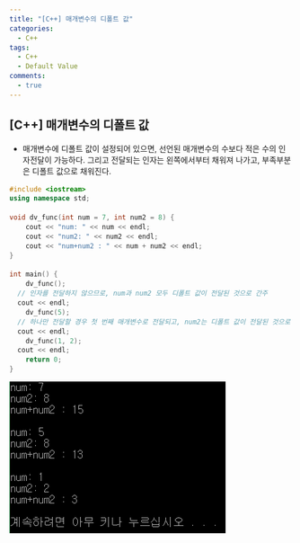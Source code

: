 ```yaml
---
title: "[C++] 매개변수의 디폴트 값"
categories:
  - C++
tags:
  - C++
  - Default Value
comments:
  - true
---
```

## [C++] 매개변수의 디폴트 값
* 매개변수에 디폴트 값이 설정되어 있으면, 선언된 매개변수의 수보다 적은 수의 인자전달이 가능하다. 그리고 전달되는 인자는 왼쪽에서부터 채워져 나가고, 부족부분은 디폴트 값으로 채워진다.

```cpp
#include <iostream>
using namespace std;

void dv_func(int num = 7, int num2 = 8) {
	cout << "num: " << num << endl;
	cout << "num2: " << num2 << endl;
	cout << "num+num2 : " << num + num2 << endl;
}

int main() {
	dv_func(); 
  // 인자를 전달하지 않으므로, num과 num2 모두 디폴트 값이 전달된 것으로 간주
  cout << endl;
	dv_func(5); 
  // 하나만 전달할 경우 첫 번째 매개변수로 전달되고, num2는 디폴트 값이 전달된 것으로 간주
  cout << endl;
	dv_func(1, 2);
  cout << endl;
	return 0;
}
```

![](/assets/img/programming_language/1910232.png)

